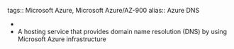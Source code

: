 tags:: Microsoft Azure, Microsoft Azure/AZ-900
alias:: Azure DNS

-
- A hosting service that provides domain name resolution (DNS) by using Microsoft Azure infrastructure